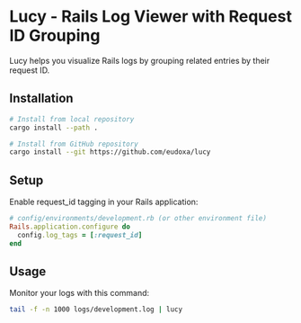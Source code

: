 # Lucy - Rails Log Viewer with Request ID Grouping

Lucy helps you visualize Rails logs by grouping related entries by their request ID.

## Installation

```bash
# Install from local repository
cargo install --path .

# Install from GitHub repository
cargo install --git https://github.com/eudoxa/lucy
```

## Setup
Enable request_id tagging in your Rails application:

```ruby
# config/environments/development.rb (or other environment file)
Rails.application.configure do
  config.log_tags = [:request_id]
end
```

## Usage
Monitor your logs with this command:

```bash
tail -f -n 1000 logs/development.log | lucy
```
